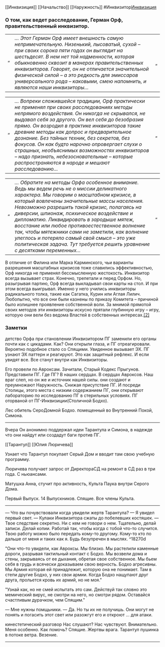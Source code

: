 
[[Инквизиция]] [[Начальство]] [[Наружность]] #Инквизитор[Инквизиция](https://pathologic.fandom.com/ru/wiki/%D0%98%D0%BD%D0%BA%D0%B2%D0%B8%D0%B7%D0%B8%D1%86%D0%B8%D1%8F#%D0%9E)

### О том, как ведет расследование, Герман Орф, правительственный инквизитор.

|   |   |   |
|---|---|---|
|“|_… Этот Герман Орф имеет внешность самую непримечательную. Низенький, лысоватый, сухой – при своих сорока пяти годах он выглядит на шестьдесят. В нем нет той надменности, которая обыкновенно сквозит в манерах правительственных инквизиторов. Говорят, он не отличается значительной физической силой – а это редкость для эмиссаров универсального рода – каковыми, смею напомнить, и являются наши инквизиторы…_|„|

|   |   |   |
|---|---|---|
|“|_… Вопреки сложившейся традиции, Орф практически не применял при своих расследованиях методы непрямого воздействия. Он никогда не скрывался, не выдавал себя за другого. Он вел себя до безобразия прямо. Он возродил в практике инквизиторов такие древние методы как допрос и предварительное дознание. Без тайных техник, без секретов, без фокусов. Он как будто нарочно опровергает слухи о страшных, необъяснимых возможностях инквизиторов – надо признать, небезосновательные – которые распространяются в народе и мешают расследованию…_|„|

|   |   |   |
|---|---|---|
|“|_… Обратите на методы Орфа особенное внимание. Ведь мы ведем речь не о миссии деликатного характера. Мы говорим о масштабном кризисе, в который вовлечены значительные массы населения. Невозможно разрешить такой кризис, полагаясь на диверсии, шпионаж, психическое воздействие и дипломатию. Ликвидировать в зародыше мятеж, восстание или любое противоестественное волнение так, чтобы мятежники сами не заметили, как волнение улеглось и потеряло самый свой смысл – это уже политическая задача. Тут требуется решить уравнение с десятками переменных…_|„|
  
В отличие от Филина или Марка Карминского, чьи варианты разрешения масштабных кризисов тоже славились эффективностью, Орф никогда не применял бессмысленную жестокость. Инквизитор всегда вызывает страх. Конечно, трепетали и перед Орфом. Но, разыгрывая партию, Орф всегда выкладывал свои карты на стол. И при этом всегда выигрывал. Именно у него учились инквизиторы радикального толка, такие как Сагатка, Курин или Аглая Лилич. Любопытно, что все они были казнены по приказу Комитета – причиной было излишнее проявление собственной воли. За мнимой прямотой своих методов эти инквизиторы искусно прятали глубинную игру – игру, которую они вели без ведома Властей в собственных интересах.[[2]](https://pathologic.fandom.com/ru/wiki/%D0%98%D0%BD%D0%BA%D0%B2%D0%B8%D0%B7%D0%B8%D1%86%D0%B8%D1%8F#cite_note-:1-2)



### Заметки
детство Орфа
при становлении Инквизитором
ПГ заменили его органы почти как с цикадами.
Как?
Они открыли глаза, и ПГ отреагировали. Вероятно подобное стало со Спящими.
Увиденное вызывает ЭХ. ПГ узнают ЭХ паттерн и реагируют. Это как защитный рефлекс. И если увидят все. Все станут внутри как Инквизиторы.

Его провели по Авроксам. Зачитали, Старый Кодекс Прыгунов. Представили ПГ.
Где ПГ? В наших сердцах. В сердцах Авроксов. Наш враг слеп, но он же и источник нашей силы.
они создают и преумножают Наружность. Снижая присутствие ПГ.
И посреди Столицы, этого места с низким содержанием ПГ, они открывают лабораторию по исследованию ПГ в стерильных условиях. ПГ оторваной от ПГ-Инквизиции(Столичной Бодхо).

Лес обитель СероДомной Бодхо. помещенный во Внутренний Покой, Симона.




***
Вчера
Он анонимно поддержал идеи Тарантула и Симона, в надежде что они найдут или создадут баги против ПГ.

[[Тарантул]] [[Юлия Люричева]] 

Узнает что Тарантул покупает Серый Дом и вводит там свою учебную программу.

Люричева получает запрос от ДиректораСД на ремонт в СД раз в три года.
С ньюансами.

Матушка Анна, стучит про активность, Культа Паука внутри Серого Дома.

Первый Выпуск. 14 Выпускников. Спящие. Все члены Культа.



***



— Что вы почувствовали когда увидели жертв Тарантула? 
— Я увидел первый свет. — Кулаки Инквизитора сжаты до побелевших костяшек. — Твое следствие секретно. Ни с кем не говори о нем. Тщательно, делай записи. Делай копии. Работай так, чтобы когда с тобой что-то случится. Твою работу можно было передать кому-то другому. Кому-то кто по дальше от меня и таких как я. Будь безупречен в мыслях. ^18270d

"Они что-то увидели, как Авроксы. Мы близко. Мы растелили каменные дороги, разрывая тактильный контакт с Бодхо. Мы возвели дома и стены, закрываясь от ее дыхания, обретая свое собственное. Мы бьем себя в грудь и всячески доказываем свою верность. Бодхо агресивны. Мы Армия которая ей принадлежит, которую она не понимает. Там в степи другие Бодхо, у них свои армии. Когда Бодхо нащупают друг друга, прольется кровь их армий, но не моя."

"Узнай как, но не смей испытать это сам. Действуй так словно это мемический вирус, не смотри на него, но смотри рядом. Оставайся счастливым дурачком, чем Спящим."

— Мне нужны помщьники.
— Да. Но ты их не получишь. Они могут не понять и погасить этот свет или разожгут его и откроют ... для атаки.

кинестетический разговор
Нас слушают?
Нас чувствуют. Внимательно. Меня особенно. 
Как помочь?
Спящие. Жертвы врага. Тарантул пушинка в потоке ветра. Везение.


***


